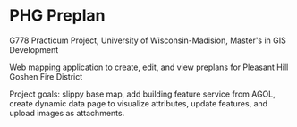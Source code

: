 # PHG Preplan
G778 Practicum Project, University of Wisconsin-Madision, Master's in GIS Development

Web mapping application to create, edit, and view preplans for Pleasant Hill Goshen Fire District 

Project goals:
slippy base map,
add building feature service from AGOL,
create dynamic data page to visualize attributes,
update features, 
and upload images as attachments.
